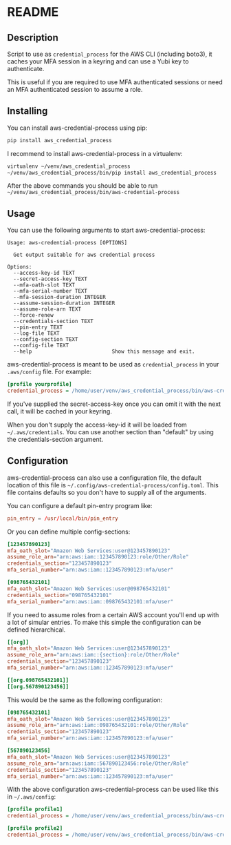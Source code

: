 # README

## Description

Script to use as `credential_process` for the AWS CLI (including boto3), it
caches your MFA session in a keyring and can use a Yubi key to authenticate.

This is useful if you are required to use MFA authenticated sessions or need
an MFA authenticated session to assume a role.

## Installing

You can install aws-credential-process using pip:

```bash
pip install aws_credential_process
```

I recommend to install aws-credential-process in a virtualenv:

```bash
virtualenv ~/venv/aws_credential_process
~/venv/aws_credential_process/bin/pip install aws_credential_process
```

After the above commands you should be able to run `~/venv/aws_credential_process/bin/aws-credential-process`

## Usage

You can use the following arguments to start aws-credential-process:

```
Usage: aws-credential-process [OPTIONS]

  Get output suitable for aws credential process

Options:
  --access-key-id TEXT
  --secret-access-key TEXT
  --mfa-oath-slot TEXT
  --mfa-serial-number TEXT
  --mfa-session-duration INTEGER
  --assume-session-duration INTEGER
  --assume-role-arn TEXT
  --force-renew
  --credentials-section TEXT
  --pin-entry TEXT
  --log-file TEXT
  --config-section TEXT
  --config-file TEXT
  --help                          Show this message and exit.
```

aws-credential-process is meant to be used as `credential_process` in your
`.aws/config` file. For example:

```ini
[profile yourprofile]
credential_process = /home/user/venv/aws_credential_process/bin/aws-credential-process --mfa-oath-slot "Amazon Web Services:test@example.com" --mfa-serial-number arn:aws:iam::123456789012:mfa/john.doe --assume-role-arn arn:aws:iam::123456789012:role/YourRole
```

If you've supplied the secret-access-key once you can omit it with the next call,
it will be cached in your keyring.

When you don't supply the access-key-id it will be loaded from `~/.aws/credentials`.
You can use another section than "default" by using the credentials-section argument.

## Configuration

aws-credential-process can also use a configuration file, the default location of
this file is `~/.config/aws-credential-process/config.toml`. This file contains
defaults so you don't have to supply all of the arguments.

You can configure a default pin-entry program like:

```toml
pin_entry = /usr/local/bin/pin_entry
```

Or you can define multiple config-sections:

```toml
[123457890123]
mfa_oath_slot="Amazon Web Services:user@123457890123"
assume_role_arn="arn:aws:iam::123457890123:role/Other/Role"
credentials_section="123457890123"
mfa_serial_number="arn:aws:iam::123457890123:mfa/user"

[098765432101]
mfa_oath_slot="Amazon Web Services:user@098765432101"
credentials_section="098765432101"
mfa_serial_number="arn:aws:iam::098765432101:mfa/user"
```

If you need to assume roles from a certain AWS account you'll end up with a lot
of simular entries. To make this simple the configuration can be defined
hierarchical.

```toml
[[org]]
mfa_oath_slot="Amazon Web Services:user@123457890123"
assume_role_arn="arn:aws:iam::{section}:role/Other/Role"
credentials_section="123457890123"
mfa_serial_number="arn:aws:iam::123457890123:mfa/user"

[[org.098765432101]]
[[org.567890123456]]
```

This would be the same as the following configuration:

```toml
[098765432101]
mfa_oath_slot="Amazon Web Services:user@123457890123"
assume_role_arn="arn:aws:iam::098765432101:role/Other/Role"
credentials_section="123457890123"
mfa_serial_number="arn:aws:iam::123457890123:mfa/user"

[567890123456]
mfa_oath_slot="Amazon Web Services:user@123457890123"
assume_role_arn="arn:aws:iam::567890123456:role/Other/Role"
credentials_section="123457890123"
mfa_serial_number="arn:aws:iam::123457890123:mfa/user"
```

With the above configuration aws-credential-process can be used like this in
`~/.aws/config`:

```ini
[profile profile1]
credential_process = /home/user/venv/aws_credential_process/bin/aws-credential-process --config-section=098765432101

[profile profile2]
credential_process = /home/user/venv/aws_credential_process/bin/aws-credential-process --config-section=567890123456
```
